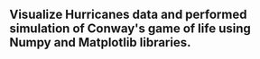 ## Visualize Hurricanes data and performed simulation of Conway's game of life using Numpy and Matplotlib libraries.
